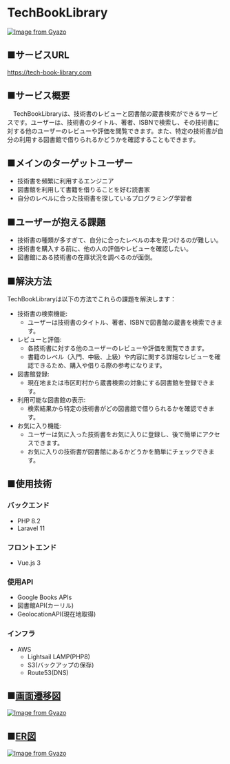 # TechBookLibrary
[![Image from Gyazo](https://i.gyazo.com/2b0faf396aa341b283bfc8c2c0336a1f.png)](https://gyazo.com/2b0faf396aa341b283bfc8c2c0336a1f)

## ■サービスURL
https://tech-book-library.com

## ■サービス概要
&emsp;TechBookLibraryは、技術書のレビューと図書館の蔵書検索ができるサービスです。ユーザーは、技術書のタイトル、著者、ISBNで検索し、その技術書に対する他のユーザーのレビューや評価を閲覧できます。また、特定の技術書が自分の利用する図書館で借りられるかどうかを確認することもできます。

## ■メインのターゲットユーザー
 - 技術書を頻繁に利用するエンジニア
 - 図書館を利用して書籍を借りることを好む読書家
 - 自分のレベルに合った技術書を探しているプログラミング学習者

## ■ユーザーが抱える課題
- 技術書の種類が多すぎて、自分に合ったレベルの本を見つけるのが難しい。
- 技術書を購入する前に、他の人の評価やレビューを確認したい。
- 図書館にある技術書の在庫状況を調べるのが面倒。

## ■解決方法
TechBookLibraryは以下の方法でこれらの課題を解決します：
- 技術書の検索機能:
  - ユーザーは技術書のタイトル、著者、ISBNで図書館の蔵書を検索できます。
- レビューと評価:
  - 各技術書に対する他のユーザーのレビューや評価を閲覧できます。
  - 書籍のレベル（入門、中級、上級）や内容に関する詳細なレビューを確認できるため、購入や借りる際の参考になります。
- 図書館登録:
  - 現在地または市区町村から蔵書検索の対象にする図書館を登録できます。
- 利用可能な図書館の表示:
  - 検索結果から特定の技術書がどの図書館で借りられるかを確認できます。
- お気に入り機能:
  - ユーザーは気に入った技術書をお気に入りに登録し、後で簡単にアクセスできます。
  - お気に入りの技術書が図書館にあるかどうかを簡単にチェックできます。

## ■使用技術
### バックエンド
- PHP 8.2
- Laravel 11
### フロントエンド
- Vue.js 3
### 使用API
- Google Books APIs
- 図書館API(カーリル)
- GeolocationAPI(現在地取得)
### インフラ
- AWS
  - Lightsail LAMP(PHP8)
  - S3(バックアップの保存)
  - Route53(DNS)

## ■[画面遷移図](https://drive.google.com/file/d/1spMPvU-7c2W0sn3dUXYlyugFOF3SPa-l/view?usp=sharing)
[![Image from Gyazo](https://i.gyazo.com/3731f69307f0a99a43564e55bd706cf9.png)](https://gyazo.com/3731f69307f0a99a43564e55bd706cf9)

## ■[ER図](https://drive.google.com/file/d/1EIm1-x5Hvp7RhYqe0K9zcKMyxp2eH_P3/view?usp=sharing)
[![Image from Gyazo](https://i.gyazo.com/3e26ecd5e9770ea1a46a58fe06fc93e5.png)](https://gyazo.com/3e26ecd5e9770ea1a46a58fe06fc93e5)
